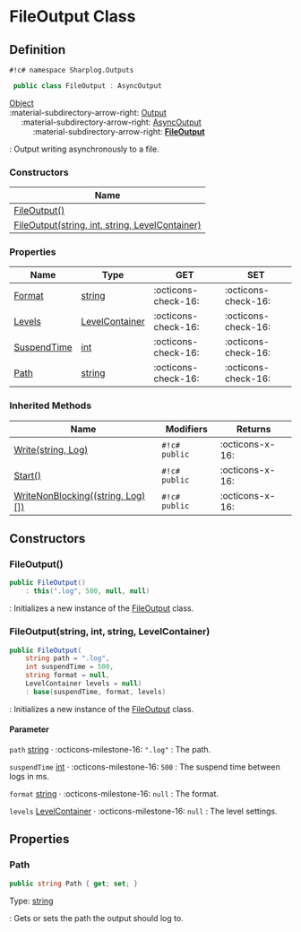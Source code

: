 # FileOutput Class

## Definition

`#!c# namespace Sharplog.Outputs`

``` c#
 public class FileOutput : AsyncOutput
```

[Object](https://docs.microsoft.com/en-us/dotnet/api/system.object)<br>
:material-subdirectory-arrow-right: [Output](Output.md)<br>
&emsp;&ensp;:material-subdirectory-arrow-right: [AsyncOutput](AsyncOutput.md)<br>
&emsp;&ensp;&emsp;&ensp;:material-subdirectory-arrow-right: [**FileOutput**](./)

:   Output writing asynchronously to a file.

### Constructors

| Name                                                                                           |
| ---------------------------------------------------------------------------------------------- |
| [FileOutput()](#fileoutput)                                                                    |
| [FileOutput(string, int, string, LevelContainer)](#fileoutputstring-int-string-levelcontainer) |

### Properties

| Name                                      | Type                                                                | GET                 | SET                 |
| ----------------------------------------- | ------------------------------------------------------------------- | ------------------- | ------------------- |
| [Format](Output.md#format)                | [string](https://docs.microsoft.com/en-us/dotnet/api/system.string) | :octicons-check-16: | :octicons-check-16: |
| [Levels](Output.md#levels)                | [LevelContainer](LevelContainer.md)                                 | :octicons-check-16: | :octicons-check-16: |
| [SuspendTime](AsyncOutput.md#suspendtime) | [int](https://docs.microsoft.com/en-us/dotnet/api/system.int32)     | :octicons-check-16: | :octicons-check-16: |
| [Path](#path)                             | [string](https://docs.microsoft.com/en-us/dotnet/api/system.string) | :octicons-check-16: | :octicons-check-16: |

### Inherited Methods

| Name                                                                           | Modifiers     | Returns         |
| ------------------------------------------------------------------------------ | ------------- | --------------- |
| [Write(string, Log)](Output.md#writestring-log)                                | `#!c# public` | :octicons-x-16: |
| [Start()](AsyncOutput.md#start)                                                | `#!c# public` | :octicons-x-16: |
| [WriteNonBlocking((string, Log)[])](AsyncOutput.md#writenonblockingstring-log) | `#!c# public` | :octicons-x-16: |

## Constructors

### FileOutput()

```c#
public FileOutput()
    : this(".log", 500, null, null)
```

:   Initializes a new instance of the [FileOutput](./) class.

### FileOutput(string, int, string, LevelContainer)

```c#
public FileOutput(
    string path = ".log",
    int suspendTime = 500,
    string format = null,
    LevelContainer levels = null)
    : base(suspendTime, format, levels)
```

:   Initializes a new instance of the [FileOutput](./) class.

#### Parameter

`path` [string](https://docs.microsoft.com/en-us/dotnet/api/system.string) · :octicons-milestone-16: `".log"`
:   The path.

`suspendTime` [int](https://docs.microsoft.com/en-us/dotnet/api/system.int32) · :octicons-milestone-16: `500`
:   The suspend time between logs in ms.

`format` [string](https://docs.microsoft.com/en-us/dotnet/api/system.string) · :octicons-milestone-16: `null`
:   The format.

`levels` [LevelContainer](LevelContainer.md) · :octicons-milestone-16: `null`
:   The level settings.

## Properties

### Path

```c#
public string Path { get; set; }
```

Type: [string](https://docs.microsoft.com/en-us/dotnet/api/system.boolean)

:   Gets or sets the path the output should log to.
